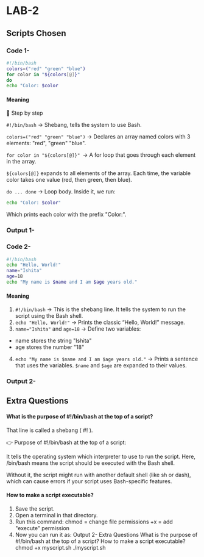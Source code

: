 # LAB-2
## Scripts Chosen
### Code 1-
```bash
#!/bin/bash
colors=("red" "green" "blue")
for color in "${colors[@]}"
do
echo "Color: $color
```
#### Meaning
📝 Step by step

`#!/bin/bash` → Shebang, tells the system to use Bash.

`colors=("red" "green" "blue")` → Declares an array named colors with 3 elements: "red", "green"
"blue".

`for color in "${colors[@]}" `→ A for loop that goes through each element in the
array.

`${colors[@]}` expands to all elements of the array. Each time, the variable color takes one value (red, then green, then blue).

`do ... done` → Loop body. Inside it, we run:
```bash
echo "Color: $color"
```
Which prints each color with the prefix "Color:".
### Output 1-
### Code 2-
```bash
#!/bin/bash
echo "Hello, World!"
name="Ishita"
age=18
echo "My name is $name and I am $age years old."
```
#### Meaning
1. `#!/bin/bash` → This is the shebang line. It tells the system to run the script using
the Bash shell.
2. `echo "Hello, World!"` → Prints the classic “Hello, World!” message.
3. `name="Ishita"` and `age=18` → Define two variables: 
* name stores the string "Ishita"
* age stores the number "18"
4. `echo "My name is $name and I am $age years old."` → Prints a sentence that uses the variables.
`$name` and `$age` are expanded to their values.
### Output 2-
## Extra Questions
#### What is the purpose of #!/bin/bash at the top of a script? 
That line is called a shebang ( #! ).

👉 Purpose of #!/bin/bash at the top of a script:

It tells the operating system which interpreter to use to run the script. Here, /bin/bash means the script should be executed with the Bash shell.

Without it, the script might run with another default shell (like sh or dash), which can cause errors if your script uses Bash-specific features.

#### How to make a script executable?
1. Save the script.
2. Open a terminal in that directory.
3. Run this command:
chmod = change file permissions
+x = add "execute" permission
4. Now you can run it as:
Output 2-
Extra Questions
What is the purpose of #!/bin/bash at the top of a script?
How to make a script executable?
chmod +x myscript.sh
./myscript.sh
